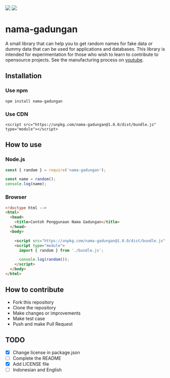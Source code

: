 <img src="https://img.shields.io/codecov/c/github/rizafahmi/nama-gadungan" />
<img src="https://img.shields.io/github/repo-size/rizafahmi/nama-gadungan" />

# nama-gadungan

A small library that can help you to get random names for fake data or dummy data that can be used for applications and databases. This library is intended for experimentation for those who wish to learn to contribute to opensource projects. See the manufacturing process on [youtube](https://www.youtube.com/playlist?list=PLTY2nW4jwtG_5wjvX1hFqgRe_QbcLVsWS).


## Installation

### Use npm

```
npm install nama-gadungan
```

### Use CDN

```
<script src="https://unpkg.com/nama-gadungan@1.0.0/dist/bundle.js" type="module"></script>
```

## How to use

### Node.js
```javascript
const { random } = require('nama-gadungan');

const name = random();
console.log(name);
```

### Browser

```html
<!doctype html -->
<html>
  <head>
    <title>Contoh Penggunaan Nama Gadungan</title>
  </head>
  <body>

    <script src="https://unpkg.com/nama-gadungan@1.0.0/dist/bundle.js" type="module"></script>
    <script type="module">
      import { random } from './bundle.js';

      console.log(random());
    </script>
  </body>
</html>
```

## How to contribute

* Fork this repository
* Clone the repository
* Make changes or improvements
* Make test case
* Push and make Pull Request

## TODO
- [x] Change license in package.json
- [ ] Complete the README
- [x] Add LICENSE file
- [ ] Indonesian and English
